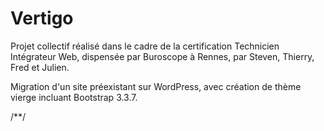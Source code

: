 # Vertigo

Projet collectif réalisé dans le cadre de la certification Technicien Intégrateur Web, dispensée par Buroscope à Rennes, par Steven, Thierry, Fred et Julien.

Migration d'un site préexistant sur WordPress, avec création de thème vierge incluant Bootstrap 3.3.7.

/**/
